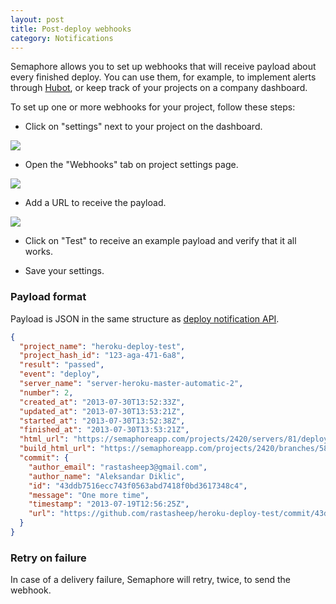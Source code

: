 ```yaml
---
layout: post
title: Post-deploy webhooks
category: Notifications
---
```


Semaphore allows you to set up webhooks that will receive payload about every finished deploy.  You can use them, for example, to implement alerts through [Hubot](http://hubot.github.com/), or keep track of your projects on a company dashboard.

To set up one or more webhooks for your project, follow these steps:

- Click on "settings" next to your project on the dashboard.

<img src="/docs/assets/img/webhooks/project-settings-link.png" class="img-responsive">

- Open the "Webhooks" tab on project settings page.

<img src="/docs/assets/img/webhooks/webhooks-tab-link.png" class="img-responsive">

- Add a URL to receive the payload.

<img src="/docs/assets/img/webhooks/webhooks.png" class="img-responsive">

- Click on "Test" to receive an example payload and verify that it all works.

- Save your settings.

### Payload format

Payload is JSON in the same structure as [deploy notification API](/docs/servers-and-deploys-api.html).

```json
{
  "project_name": "heroku-deploy-test",
  "project_hash_id": "123-aga-471-6a8",
  "result": "passed",
  "event": "deploy",
  "server_name": "server-heroku-master-automatic-2",
  "number": 2,
  "created_at": "2013-07-30T13:52:33Z",
  "updated_at": "2013-07-30T13:53:21Z",
  "started_at": "2013-07-30T13:52:38Z",
  "finished_at": "2013-07-30T13:53:21Z",
  "html_url": "https://semaphoreapp.com/projects/2420/servers/81/deploys/2",
  "build_html_url": "https://semaphoreapp.com/projects/2420/branches/58394/builds/7",
  "commit": {
    "author_email": "rastasheep3@gmail.com",
    "author_name": "Aleksandar Diklic",
    "id": "43ddb7516ecc743f0563abd7418f0bd3617348c4",
    "message": "One more time",
    "timestamp": "2013-07-19T12:56:25Z",
    "url": "https://github.com/rastasheep/heroku-deploy-test/commit/43ddb7516ecc743f0563abd7418f0bd3617348c4"
  }
}
```


### Retry on failure

In case of a delivery failure, Semaphore will retry, twice, to send the webhook.
